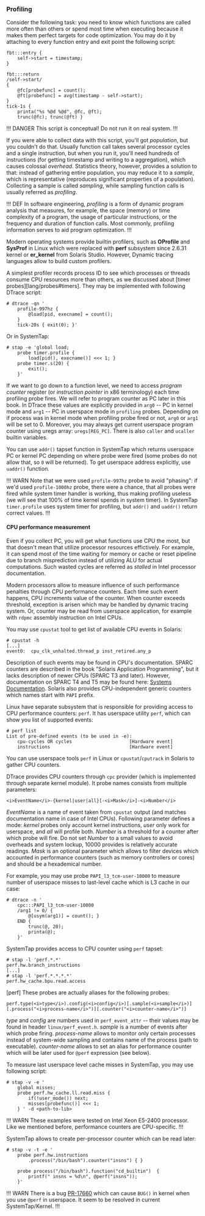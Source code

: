 ### Profiling

Consider the following task: you need to know which functions are called more often than others or spend most time when executing because it makes them perfect targets for code optimization. You may do it by attaching to every function entry and exit point the following script:

```
fbt:::entry { 
	self->start = timestamp; 
} 

fbt:::return 
/self->start/ 
{ 
	@fc[probefunc] = count();
	@ft[probefunc] = avg(timestamp - self->start); 
} 
tick-1s { 
	printa("%s %@d %@d", @fc, @ft); 
	trunc(@fc); trunc(@ft) }
```

!!! DANGER
This script is conceptual! Do not run it on real system. 
!!!

If you were able to collect data with this script, you'll got _population_, but you couldn't do that. Usually function call takes several processor cycles and a single instruction, but when you run it, you'll need hundreds of instructions (for getting timestamp and writing to a aggregation), which causes colossal _overhead_. Statistics theory, however, provides a solution to that: instead of gathering entire population, you may reduce it to a _sample_, which is representative (reproduces significant properties of a population). Collecting a sample is called _sampling_, while sampling function calls is usually referred as _profiling_.

!!! DEF
In software engineering, _profiling_ is a form of dynamic program analysis that measures, for example, the space (memory) or time complexity of a program, the usage of particular instructions, or the frequency and duration of function calls. Most commonly, profiling information serves to aid program optimization.
!!!

Modern operating systems provide builtin profilers, such as __OProfile__ and __SysProf__ in Linux which were replaced with __perf__ subsystem since 2.6.31 kernel or **er\_kernel** from Solaris Studio. However, Dynamic tracing languages allow to build custom profilers. 

A simplest profiler records process ID to see which processes or threads consume CPU resources more than others, as we discussed about [timer probes][lang/probes#timers]. They may be implemented with following DTrace script:
```
# dtrace -qn ' 
	profile-997hz {
		@load[pid, execname] = count(); 
	}
	tick-20s { exit(0); }'
```

Or in SystemTap:
```
# stap -e 'global load; 
	probe timer.profile {
		load[pid(), execname()] <<< 1; }
	probe timer.s(20) {
		exit();
	}'
```

If we want to go down to a function level, we need to access _program counter_ register (or _instruction pointer_ in x86 terminology) each time profiling probe fires. We will refer to program counter as PC later in this book. In DTrace these values are explicitly provided in `arg0` -- PC in kernel mode and `arg1` -- PC in userspace mode in `profiling` probes. Depending on if process was in kernel mode when profiling probe fired or not, `arg0` or `arg1` will be set to 0. Moreover, you may always get current userspace program counter using uregs array: `uregs[REG_PC]`. There is also `caller` and `ucaller` builtin variables. 

You can use `addr()` tapset function in SystemTap which returns userspace PC or kernel PC depending on where probe were fired (some probes do not allow that, so `0` will be returned). To get userspace address explicitly, use `uaddr()` function.

!!! WARN
Note that we were used `profile-997hz` probe to avoid "phasing": if we'd used `profile-1000hz` probe, there were a chance, that all probes were fired while system timer handler is working, thus making profiling useless (we will see that 100% of time kernel spends in system timer). In SystemTap `timer.profile` uses system timer for profiling, but `addr()` and `uaddr()` return correct values. 
!!!

#### CPU performance measurement

Even if you collect PC, you will get what functions use CPU the most, but that doesn't mean that utilize processor resources effictively. For example, it can spend most of the time waiting for memory or cache or reset pipeline due to branch misprediction instead of utilizing ALU for actual computations. Such wasted cycles are referred as _stalled_ in Intel processor documentation. 

Modern processors allow to measure influence of such performance penalties through CPU performance counters. Each time such event happens, CPU increments value of the counter. When counter exceeds threshold, exception is arisen which may be handled by dynamic tracing system. Or, counter may be read from userspace application, for example with `rdpmc` assembly instruction on Intel CPUs. 

You may use `cpustat` tool to get list of available CPU events in Solaris:
```
# cpustat -h
[...]
event0:  cpu_clk_unhalted.thread_p inst_retired.any_p 
```
Description of such events may be found in CPU's documentation. SPARC counters are described in the book "Solaris Application Programming", but it lacks description of newer CPUs (SPARC T3 and later). However, documentation on SPARC T4 and T5 may be found here: [Systems Documentation](http://www.oracle.com/technetwork/server-storage/sun-sparc-enterprise/documentation/sparc-servers-documentation-163529.html). Solaris also provides CPU-independent generic counters which names start with `PAPI` prefix. 

Linux have separate subsystem that is responsible for providing access to CPU performance counters: `perf`. It has userspace utility `perf`, which can show you list of supported events:
```
# perf list
List of pre-defined events (to be used in -e):
	cpu-cycles OR cycles                     [Hardware event]
	instructions                             [Hardware event]
```

You can use userspace tools `perf` in Linux or `cpustat`/`cputrack` in Solaris to gather CPU counters. 

DTrace provides CPU counters through `cpc` provider (which is implemented through separate kernel module). It probe names consists from multiple parameters:
```
<i>EventName</i>-{kernel|user|all}[-<i>Mask</i>]-<i>Number</i>
```
_EventName_ is a name of event taken from `cpustat` output (and matches documentation name in case of Intel CPUs). Following parameter defines a mode: _kernel_ probes only account kernel instructions, _user_ only work for userspace, and _all_ will profile both. _Number_ is a threshold for a counter after which probe will fire. Do not set _Number_ to a small values to avoid overheads and system lockup, 10000 provides is relatively accurate readings. _Mask_ is an optional parameter which allows to filter devices which accounted in performance counters (such as memory controllers or cores) and should be a hexademical number. 

For example, you may use probe `PAPI_l3_tcm-user-10000` to measure number of userspace misses to last-level cache which is L3 cache in our case:
```
# dtrace -n '
	cpc:::PAPI_l3_tcm-user-10000 
	/arg1 != 0/ { 
		@[usym(arg1)] = count(); } 
	END { 
		trunc(@, 20); 
		printa(@); 
	}'
```

SystemTap provides access to CPU counter using `perf` tapset:
```
# stap -l 'perf.*.*'
perf.hw.branch_instructions
[...]
# stap -l 'perf.*.*.*.*'
perf.hw_cache.bpu.read.access
```

[perf]
These probes are actually aliases for the following probes:
```
perf.type(<i>type</i>).config(<i>config</i>)[.sample(<i>sample</i>)][.process("<i>process-name</i>")][.counter("<i>counter-name</i>")]
```
_type_ and _config_ are numbers used in `perf_event_attr` -- their values may be found in header `linux/perf_event.h`. _sample_ is a number of events after which probe firing. _process-name_ allows to monitor only certain processes instead of system-wide sampling and contains name of the process (path to executable). _counter-name_ allows to set an alias for performance counter which will be later used for `@perf` expression (see below). 

To measure last userspace level cache misses in SystemTap, you may use following script:
```
# stap -v -e '
	global misses; 
	probe perf.hw_cache.ll.read.miss { 
		if(!user_mode()) next; 
		misses[probefunc()] <<< 1; 
	} ' -d <path-to-lib>
```

!!! WARN
These examples were tested on Intel Xeon E5-2400 processor. Like we mentioned before, performance counters are CPU-specific.
!!!

SystemTap allows to create per-processor counter which can be read later:
```
# stap -v -t -e '
    probe perf.hw.instructions
        .process("/bin/bash").counter("insns") { } 

    probe process("/bin/bash").function("cd_builtin")  { 
        printf(" insns = %d\n", @perf("insns"));
    }'
```

!!! WARN
There is a bug [PR-17660](https://sourceware.org/bugzilla/show_bug.cgi?id=17660) which can cause `BUG()` in kernel when you use `@perf` in userspace. It seem to be resolved in current SystemTap/Kernel.
!!!
